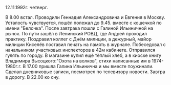 12.11.1992г. четверг.

В 8.00 встал. Проводили Геннадия Александровича и Евгения в Москву. Усталость чувствуется, пошёл полежал до 9.45. вместе с кошечкой по имени "Белочка".
 После завтрака пошли с Галиной Ильиничной на рынок. По пути зашёл в Ленинский РОВД, где Андрей проходил практику. Поздравил коллег с Днём милиции, а дежурный, майор милиции Киселёв поставил печать на память в журнале.     Побеседовал с начальником участковых инспекторов в 42м кабинете.
  Отправился гулять по городу. В магазине купил ещё тёплый хлеб, а в киоске книгу Владимира Высоцкого:"Охота на волков", стихи написанные им в 1974-1980г.г.
  В 17.00 пришла Галина Ильинична и мы вместе поужинали. Сделал дневниковые записи, посмотрел по телевизору новости. Завтра в дорогу. В 22.00  ко сну.
